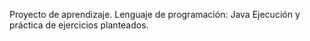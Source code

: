 Proyecto de aprendizaje. 
Lenguaje de programación: Java
Ejecución y práctica de ejercicios planteados.
